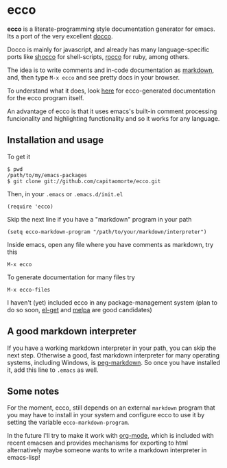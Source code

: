 ecco
====

**ecco** is a literate-programming style documentation generator for emacs.  Its
a port of the very excellent [docco][docco].

Docco is mainly for javascript, and already has many language-specific ports
like [shocco][shocco] for shell-scripts, [rocco][rocco] for ruby, among others.

The idea is to write comments and in-code documentation as [markdown][markdown],
and, then type `M-x ecco` and see pretty docs in your browser.

To understand what it does, look [here][self] for ecco-generated documentation
for the ecco program itself.

An advantage of ecco is that it uses emacs's built-in comment processing
funcionality and highlighting functionality and so it works for any language.

[docco]:    https://github.com/jashkenas/docco
[shocco]:   https://github.com/rtomayko/shocco
[rocco]:    https://github.com/rtomayko/rocco
[markdown]: http://daringfireball.net/projects/markdown/
[self]:     http://capitaomorte.github.io/ecco

Installation and usage
----------------------

To get it

    $ pwd
    /path/to/my/emacs-packages
    $ git clone git://github.com/capitaomorte/ecco.git

Then, in your `.emacs` or `.emacs.d/init.el`

    (require 'ecco)
    
Skip the next line if you have a "markdown" program in your path

    (setq ecco-markdown-program "/path/to/your/markdown/interpreter")

Inside emacs, open any file where you have comments as markdown, try this

    M-x ecco

To generate documentation for many files try

    M-x ecco-files

I haven't (yet) included ecco in any package-management system (plan to do
so soon, [el-get][el-get] and [melpa][melpa] are good candidates)

[el-get]: https://github.com/dimitri/el-get
[melpa]:  https://github.com/dimitri/el-get

A good markdown interpreter
---------------------------

If you have a working markdown interpreter in your path, you can skip the next
step. Otherwise a good, fast markdown interpreter for many operating systems,
including Windows, is
[peg-markdown](https://github.com/fletcher/peg-multimarkdown). So once you have
installed it, add this line to `.emacs` as well.

Some notes
----------

For the moment, ecco, still depends on an external `markdown` program that you
may have to install in your system and configure ecco to use it by setting the
variable `ecco-markdown-program`.

In the future I'll try to make it work with [org-mode][org-mode], which is
included with recent emacsen and provides mechanisms for exporting to html
alternatively maybe someone wants to write a markdown interpreter in emacs-lisp!

[org-mode]: http://orgmode.org/
